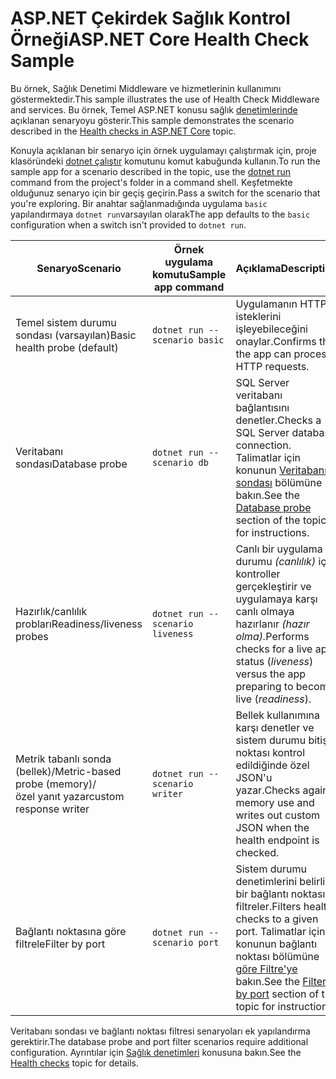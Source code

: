 # <a name="aspnet-core-health-check-sample"></a><span data-ttu-id="067a2-101">ASP.NET Çekirdek Sağlık Kontrol Örneği</span><span class="sxs-lookup"><span data-stu-id="067a2-101">ASP.NET Core Health Check Sample</span></span>

<span data-ttu-id="067a2-102">Bu örnek, Sağlık Denetimi Middleware ve hizmetlerinin kullanımını göstermektedir.</span><span class="sxs-lookup"><span data-stu-id="067a2-102">This sample illustrates the use of Health Check Middleware and services.</span></span> <span data-ttu-id="067a2-103">Bu örnek, Temel ASP.NET konusu sağlık [denetimlerinde](https://docs.microsoft.com/aspnet/core/host-and-deploy/health-checks) açıklanan senaryoyu gösterir.</span><span class="sxs-lookup"><span data-stu-id="067a2-103">This sample demonstrates the scenario described in the [Health checks in ASP.NET Core](https://docs.microsoft.com/aspnet/core/host-and-deploy/health-checks) topic.</span></span>

<span data-ttu-id="067a2-104">Konuyla açıklanan bir senaryo için örnek uygulamayı çalıştırmak için, proje klasöründeki [dotnet çalıştır](https://docs.microsoft.com/dotnet/core/tools/dotnet-run) komutunu komut kabuğunda kullanın.</span><span class="sxs-lookup"><span data-stu-id="067a2-104">To run the sample app for a scenario described in the topic, use the [dotnet run](https://docs.microsoft.com/dotnet/core/tools/dotnet-run) command from the project's folder in a command shell.</span></span> <span data-ttu-id="067a2-105">Keşfetmekte olduğunuz senaryo için bir geçiş geçirin.</span><span class="sxs-lookup"><span data-stu-id="067a2-105">Pass a switch for the scenario that you're exploring.</span></span> <span data-ttu-id="067a2-106">Bir anahtar sağlanmadığında uygulama `basic` yapılandırmaya `dotnet run`varsayılan olarak</span><span class="sxs-lookup"><span data-stu-id="067a2-106">The app defaults to the `basic` configuration when a switch isn't provided to `dotnet run`.</span></span>

| <span data-ttu-id="067a2-107">Senaryo</span><span class="sxs-lookup"><span data-stu-id="067a2-107">Scenario</span></span>                                               | <span data-ttu-id="067a2-108">Örnek uygulama komutu</span><span class="sxs-lookup"><span data-stu-id="067a2-108">Sample app command</span></span>               | <span data-ttu-id="067a2-109">Açıklama</span><span class="sxs-lookup"><span data-stu-id="067a2-109">Description</span></span> |
| ------------------------------------------------------ | -------------------------------- | ----------- |
| <span data-ttu-id="067a2-110">Temel sistem durumu sondası (varsayılan)</span><span class="sxs-lookup"><span data-stu-id="067a2-110">Basic health probe (default)</span></span>                           | `dotnet run --scenario basic`    | <span data-ttu-id="067a2-111">Uygulamanın HTTP isteklerini işleyebileceğini onaylar.</span><span class="sxs-lookup"><span data-stu-id="067a2-111">Confirms that the app can process HTTP requests.</span></span> |
| <span data-ttu-id="067a2-112">Veritabanı sondası</span><span class="sxs-lookup"><span data-stu-id="067a2-112">Database probe</span></span>                                         | `dotnet run --scenario db`       | <span data-ttu-id="067a2-113">SQL Server veritabanı bağlantısını denetler.</span><span class="sxs-lookup"><span data-stu-id="067a2-113">Checks a SQL Server database connection.</span></span> <span data-ttu-id="067a2-114">Talimatlar için konunun [Veritabanı sondası](https://docs.microsoft.com/aspnet/core/host-and-deploy/health-checks#database-probe) bölümüne bakın.</span><span class="sxs-lookup"><span data-stu-id="067a2-114">See the [Database probe](https://docs.microsoft.com/aspnet/core/host-and-deploy/health-checks#database-probe) section of the topic for instructions.</span></span> |
| <span data-ttu-id="067a2-115">Hazırlık/canlılık probları</span><span class="sxs-lookup"><span data-stu-id="067a2-115">Readiness/liveness probes</span></span>                              | `dotnet run --scenario liveness` | <span data-ttu-id="067a2-116">Canlı bir uygulama durumu *(canlılık)* için kontroller gerçekleştirir ve uygulamaya karşı canlı olmaya hazırlanır *(hazır olma).*</span><span class="sxs-lookup"><span data-stu-id="067a2-116">Performs checks for a live app status (*liveness*) versus the app preparing to become live (*readiness*).</span></span> |
| <span data-ttu-id="067a2-117">Metrik tabanlı sonda (bellek)/</span><span class="sxs-lookup"><span data-stu-id="067a2-117">Metric-based probe (memory)/</span></span><br><span data-ttu-id="067a2-118">özel yanıt yazar</span><span class="sxs-lookup"><span data-stu-id="067a2-118">custom response writer</span></span> | `dotnet run --scenario writer`   | <span data-ttu-id="067a2-119">Bellek kullanımına karşı denetler ve sistem durumu bitiş noktası kontrol edildiğinde özel JSON'u yazar.</span><span class="sxs-lookup"><span data-stu-id="067a2-119">Checks against memory use and writes out custom JSON when the health endpoint is checked.</span></span> |
| <span data-ttu-id="067a2-120">Bağlantı noktasına göre filtrele</span><span class="sxs-lookup"><span data-stu-id="067a2-120">Filter by port</span></span>                                         | `dotnet run --scenario port`     | <span data-ttu-id="067a2-121">Sistem durumu denetimlerini belirli bir bağlantı noktasına filtreler.</span><span class="sxs-lookup"><span data-stu-id="067a2-121">Filters health checks to a given port.</span></span> <span data-ttu-id="067a2-122">Talimatlar için konunun bağlantı noktası bölümüne [göre Filtre'ye](https://docs.microsoft.com/aspnet/core/host-and-deploy/health-checks#filter-by-port) bakın.</span><span class="sxs-lookup"><span data-stu-id="067a2-122">See the [Filter by port](https://docs.microsoft.com/aspnet/core/host-and-deploy/health-checks#filter-by-port) section of the topic for instructions.</span></span> |

<span data-ttu-id="067a2-123">Veritabanı sondası ve bağlantı noktası filtresi senaryoları ek yapılandırma gerektirir.</span><span class="sxs-lookup"><span data-stu-id="067a2-123">The database probe and port filter scenarios require additional configuration.</span></span> <span data-ttu-id="067a2-124">Ayrıntılar için [Sağlık denetimleri](https://docs.microsoft.com/aspnet/core/host-and-deploy/health-checks) konusuna bakın.</span><span class="sxs-lookup"><span data-stu-id="067a2-124">See the [Health checks](https://docs.microsoft.com/aspnet/core/host-and-deploy/health-checks) topic for details.</span></span>
